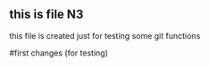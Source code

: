 ## this is file N3
this file is created just for testing some git functions

#first changes (for testing)